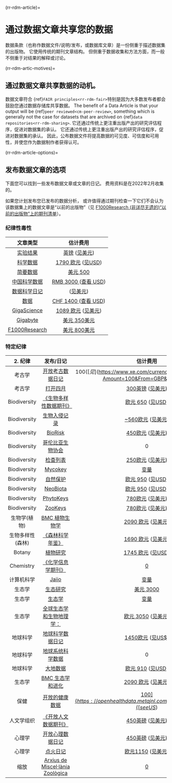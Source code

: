 (rr-rdm-article)=
# 通过数据文章共享您的数据

数据条款（也称作数据文件/说明/发布，或数据库文章）是一份侧重于描述数据集的出版物。 它使用传统的期刊文章结构。 但侧重于数据收集和方法方面，而一般不侧重于对结果的解释或讨论。

(rr-rdm-artic-motives)=
## 通过数据文章共享数据的动机。

数据文章符合 {ref}`FAIR principles<rr-rdm-fair>`特别是因为大多数发布者都会鼓励您通过数据存储库共享数据。 The benefit of a Data Article is that your output will be {ref}`peer reviewed<cm-peer-review>`, something which is generally not the case for datasets that are archived on {ref}`data repositories<rr-rdm-sharing>`. 它还通过传统上更注重出版产出的研究评估程序，促进对数据集的承认。 它还通过传统上更注重出版产出的研究评估程序，促进对数据集的承认。 因此，公布数据文件将提高数据的可见度、可信度和可用性，并使您作为数据制作者获得认可。


(rr-rdm-article-options)=
## 发布数据文章的选项

下面您可以找到一些发布数据文章或文章的日记。 费用资料是在2022年2月收集的。

如果您计划发布您已发布的数据分析， 或许值得通过期刊检查一下它们不会认为该数据集上的数据文章是“以前的出版物”（见 [F1000Research (非详尽无遗的)“以前的出版物”上的期刊清单](https://f1000research.com/data-policies)）。


### 纪律性毒性

|                                 文章类型                                 |                                                                                                        估计费用                                                                                                        |
|:--------------------------------------------------------------------:|:------------------------------------------------------------------------------------------------------------------------------------------------------------------------------------------------------------------:|
| [实验结果](https://www.cambridge.org/core/journals/experimental-results) | [英镑](https://www.cambridge.org/core/journals/experimental-results/information/instructions-for-authors#articleprocessingcharges) ([见美元](https://www.xe.com/currencyconverter/convert/?Amount=775&From=GBP&To=USD)) |
|                [科学数据](https://www.nature.com/sdata/)                 |                                           [1790 欧元](https://www.nature.com/sdata/oa) ([见USD](https://www.xe.com/currencyconverter/convert/?Amount=1790&From=EUR&To=USD))                                           |
|       [简要数据](https://www.journals.elsevier.com/data-in-brief)        |                                                                           [美元&nbsp;500](https://www.journals.elsevier.com/data-in-brief)                                                                           |
|                   [中国科学数据](http://www.csdata.org/)                   |                                  [RMB&nbsp;3000 ](http://www.csdata.org/en/p/static/1329/) ([查看 USD](https://www.xe.com/currencyconverter/convert/?Amount=3000&From=CNY&To=USD))                                   |
|              [数据科学日记](https://datascience.codata.org/)               |                                                                 ([见美元](https://www.xe.com/currencyconverter/convert/?Amount=650&From=GBP&To=USD))                                                                  |
|               [数据](https://www.mdpi.com/journal/data)                |                                   [CHF&nbsp;1400 ](https://www.mdpi.com/journal/data/apc) ([查看 USD](https://www.xe.com/currencyconverter/convert/?Amount=1400&From=CHF&To=USD))                                    |
|         [GigaScience](https://academic.oup.com/gigascience)          |                   [1089 欧元](https://academic.oup.com/gigascience/pages/charges_licensing_and_self_archiving) ([见美元](https://www.xe.com/currencyconverter/convert/?Amount=1089&From=EUR&To=USD))                    |
|   [Gigabyte](https://gigabytejournal.com/information-for-authors)    |                                                            [美元&nbsp;350美元](https://gigabytejournal.com/open-access-and-apc#article-processing-charges)                                                             |
|  [F1000Research](https://think.f1000research.com/about-data-notes/)  |                                                                 [美元&nbsp;800美元](https://f1000research.com/for-authors/article-processing-charges)                                                                  |


### 特定纪律
|    2. 纪律     |                                                          发布/日记                                                           |                                                                                                     估计费用                                                                                                      |
|:------------:|:------------------------------------------------------------------------------------------------------------------------:|:-------------------------------------------------------------------------------------------------------------------------------------------------------------------------------------------------------------:|
|     考古学      |                                   [开放考古数据日记](https://openarchaeologydata.metajnl.com/)                                   |                                                             $100 ([见$](https://www.xe.com/currencyconverter/convert/?Amount=100&From=GBP&To=USD))                                                             |
|     考古学      |                                      [打开四月](https://www.openquaternary.com/about/)                                       |                                 [300英镑](https://www.openquaternary.com/about/submissions/) ([见美元](https://www.xe.com/currencyconverter/convert/?Amount=300&From=GBP&To=USD))                                  |
| Biodiversity |                                         [《生物多样性数据期刊》](https://bdj.pensoft.net/)                                          |                                    [欧元 650](https://bdj.pensoft.net/about#CoreCharges) ([见USD](https://www.xe.com/currencyconverter/convert/?Amount=650&From=EUR&To=USD))                                     |
| Biodiversity |                              [生物入侵记录](https://www.reabic.net/journals/bir/Submission.aspx)                               |                               [~560欧元](https://www.reabic.net/journals/bir/Submission.aspx)  ([见美元](https://www.xe.com/currencyconverter/convert/?Amount=560&From=EUR&To=USD))                                |
| Biodiversity |                              [BioRisk](https://biorisk.pensoft.net/about#Author-Guidelines)                              |                            [450欧元](https://biorisk.pensoft.net/about#ArticleProcessingCharges)  ([见美元](https://www.xe.com/currencyconverter/convert/?Amount=450&From=EUR&To=USD))                             |
| Biodiversity |              [哥伦比亚生物协会](http://revistas.humboldt.org.co/index.php/biota/about/submissions#authorGuidelines)              |                                                                                                       0                                                                                                       |
| Biodiversity |                              [检查列表](https://checklist.pensoft.net/about#Authors-Guidelines)                              |                           [250欧元](https://checklist.pensoft.net/about#ArticleProcessingCharges)  ([见美元](https://www.xe.com/currencyconverter/convert/?Amount=250&From=EUR&To=USD))                            |
| Biodiversity |                             [Mycokey](https://mycokeys.pensoft.net/about#Author-Guidelines)                              |                                                                      [变量](https://mycokeys.pensoft.net/about#Article-Processing-Charges)                                                                      |
| Biodiversity |                          [自然保护](https://natureconservation.pensoft.net/about#Author-Guidelines)                          |                     [欧元 950](https://natureconservation.pensoft.net/about#Article-Processing-Charges)  ([见USD](https://www.xe.com/currencyconverter/convert/?Amount=950&From=EUR&To=USD))                     |
| Biodiversity |                                        [NeoBiota](https://neobiota.pensoft.net/)                                         |                           [欧元 950](https://neobiota.pensoft.net/about#ArticleProcessingCharges)  ([见USD](https://www.xe.com/currencyconverter/convert/?Amount=950&From=EUR&To=USD))                           |
| Biodiversity |                            [PhytoKeys](https://phytokeys.pensoft.net/about#Author-Guidelines)                            |                           [780欧元](https://phytokeys.pensoft.net/about#ArticleProcessingCharges)  ([见美元](https://www.xe.com/currencyconverter/convert/?Amount=780&From=EUR&To=USD))                            |
| Biodiversity |                            [ZooKeys](https://zookeys.pensoft.net/about#SubmissionGuidelines)                             |                            [780欧元](https://zookeys.pensoft.net/about#ArticleProcessingCharges)  ([见美元](https://www.xe.com/currencyconverter/convert/?Amount=780&From=EUR&To=USD))                             |
|   生物学(植物)    |   [BMC 植物生物学](https://bmcplantbiol.biomedcentral.com/submission-guidelines/preparing-your-manuscript/database-article)   |                                  [2090 欧元](https://bmcplantbiol.biomedcentral.com/about)  ([见美元](https://www.xe.com/currencyconverter/convert/?Amount=2090&From=EUR&To=USD))                                  |
|  生物多样性(森林)   |        [《森林科学年鉴》](https://annforsci.biomedcentral.com/submission-guidelines/preparing-your-manuscript/data-paper)        |                   [1690 欧元](https://annforsci.biomedcentral.com/submission-guidelines/fees-and-funding) ([见美元](https://www.xe.com/currencyconverter/convert/?Amount=1690&From=EUR&To=USD))                    |
|    Botany    |  [植物研究](https://as-botanicalstudies.springeropen.com/submission-guidelines/preparing-your-manuscript/database-article)   |                              [1745 欧元](https://as-botanicalstudies.springeropen.com/about)  ([见USD](https://www.xe.com/currencyconverter/convert/?Amount=1745&From=EUR&To=USD))                               |
|  Chemistry   |        [《化学信息学期刊》](https://jcheminf.biomedcentral.com/submission-guidelines/preparing-your-manuscript/data-note)         |                                                                                 [0](https://jcheminf.biomedcentral.com/about)                                                                                 |
|    计算机科学     |                                         [Jaiio](https://www.sadio.org.ar/jaiio/)                                         |                                                                                 [变量](https://50jaiio.sadio.org.ar/aranceles)                                                                                  |
|     生态学      |                                      [生态研究](http://www.esj.ne.jp/er/datapaper.html)                                      |                                                     [美元&nbsp;3000](https://esj-journals.onlinelibrary.wiley.com/hub/journal/14401703/homepage/forauthors)                                                     |
|     生态学      | [生态学](https://esajournals.onlinelibrary.wiley.com/hub/journal/19399170/resources/types-of-contributions-ecy#Data_Papers) |                                                              [变量](https://esajournals.onlinelibrary.wiley.com/hub/journal/19399170/open-access)                                                               |
|     生态学      |              [全球生态学和生物地理学：](https://onlinelibrary.wiley.com/page/journal/14668238/homepage/forauthors.html)              | [欧元 3050](https://authorservices.wiley.com/author-resources/Journal-Authors/open-access/article-publication-charges.html)  ([见美元](https://www.xe.com/currencyconverter/convert/?Amount=3050&From=EUR&To=USD)) |
|     地球科学     |                 [地球科学数据日记](https://rmets-onlinelibrary-wiley-com.tudelft.idm.oclc.org/journal/20496060)                  |             [1450欧元](https://rmets.onlinelibrary.wiley.com/hub/journal/20496060/article-publication-charge)  ([见US$](https://www.xe.com/currencyconverter/convert/?Amount=1450&From=EUR&To=USD))              |
|     地球科学     |                                  [地球系统科学数据](https://www.earth-system-science-data.net/)                                  |                                                                                                       0                                                                                                       |
|     地球科学     |             [大地数据](https://www.tandfonline.com/action/authorSubmission?show=instructions&journalCode=tbed20)             |          [欧元 910](https://www.tandfonline.com/action/authorSubmission?show=instructions&journalCode=tbed20&#apc)  ([见USD](https://www.xe.com/currencyconverter/convert/?Amount=910&From=EUR&To=USD))          |
|     生态学      |   [BMC 生态学和进化](https://bmcecolevol.biomedcentral.com/submission-guidelines/preparing-your-manuscript/database-article)   |              [2090 欧元](https://preview-bmcecolevol.biomedcentral.com/submission-guidelines/fees-and-funding)  ([见美元](https://www.xe.com/currencyconverter/convert/?Amount=2090&From=EUR&To=USD))              |
|      保健      |                             [开放的健康数据](https://openhealthdata.metajnl.com/about/submissions/)                             |                              [$100](https://openhealthdata.metajnl.com/about/submissions/) ([see US$](https://www.xe.com/currencyconverter/convert/?Amount=100&From=GBP&To=USD))                              |
|    人文学组织     |                         [《开放人文数据期刊》](https://openhumanitiesdata.metajnl.com/about/submissions/)                          |                             [450英磅](https://openhumanitiesdata.metajnl.com/about/submissions/) ([见美元](https://www.xe.com/currencyconverter/convert/?Amount=450&From=GBP&To=USD))                              |
|     心理学      |                          [开放心理数据日记](https://openpsychologydata.metajnl.com/about/submissions/)                           |                             [450英磅](https://openpsychologydata.metajnl.com/about/submissions/) ([见美元](https://www.xe.com/currencyconverter/convert/?Amount=450&From=GBP&To=USD))                              |
|     心理学      |                              [点火日记](https://www.journalofcognition.org/about/submissions/)                               |                              [欧元1150](https://www.journalofcognition.org/about/submissions/)  ([见美元](https://www.xe.com/currencyconverter/convert/?Amount=1150&From=EUR&To=USD))                              |
|      缩放      |         [Arxius de Miscel·lània Zoològica](http://amz.museucienciesjournals.cat/how-it-is-published/?lang=en)          |                                                                      [0](http://amz.museucienciesjournals.cat/editorial-policy/?lang=en)                                                                      |

